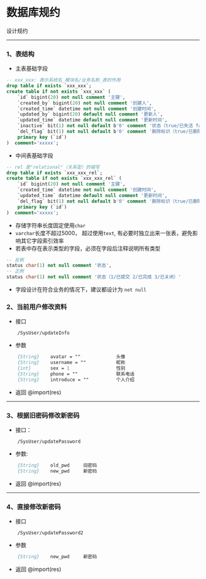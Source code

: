 # 数据库规约

设计规约

---

### 1、表结构 
- 主表基础字段
``` sql
-- xxx_xxx: 表示系统名_模块名/业务名称_表的作用
drop table if exists `xxx_xxx`; 
create table if not exists `xxx_xxx` (
    `id` bigint(20) not null comment '主键',
    `created_by` bigint(20) not null comment '创建人',
    `created_time` datetime not null comment '创建时间',
    `updated_by` bigint(20) default null comment '更新人',
    `updated_time` datetime default null comment '更新时间',
    `inactive` bit(1) not null default b'0' comment '状态（true/已失活 false/未失活）',
    `del_flag` bit(1) not null default b'0' comment '删除标识（true/已删除 false/未删除）',
    primary key (`id`)
)  comment='xxxxx';
```

- 中间表基础字段
``` sql
-- rel 是"relational"（关系型）的缩写
drop table if exists `xxx_xxx_rel`;
create table if not exists `xxx_xxx_rel` (
    `id` bigint(20) not null comment '主键',
    `created_time` datetime not null comment '创建时间',
    `updated_time` datetime default null comment '更新时间',
    `del_flag` bit(1) not null default b'0' comment '删除标识（true/已删除 false/未删除）',
    primary key (`id`)
)  comment='xxxxx';
```
- 存储字符串长度固定使用```char```
- `varchar`长度不超过5000， 超过使用`text`, 有必要时独立出来一张表，避免影响其它字段索引效率
- 若表中存在表示类型的字段，必须在字段后注释说明所有类型
``` sql
-- 反例
status char(1) not null comment '状态',   
-- 正例
status char(1) not null comment '状态（1/已提交 2/已完成 3/已关闭）'
```
- 字段设计在符合业务的情况下，建议都设计为 `not null`


### 2、当前用户修改资料
- 接口
``` api
	/SysUser/updateInfo
```
- 参数
``` p 
	{String}	avatar = ""				头像
	{String}	username = ""			昵称
	{int}		sex = 1					性别
	{String}	phone = ""				联系电话
	{String}	introduce = ""			个人介绍
```
- 返回 
@import(res)


--- 
### 3、根据旧密码修改新密码
- 接口：
``` api
	/SysUser/updatePassword
```
- 参数: 
``` p
	{String}	old_pwd		旧密码
	{String}	new_pwd		新密码
```
- 返回 
@import(res)

--- 
### 4、直接修改新密码
- 接口
``` api
	/SysUser/updatePassword2
```
- 参数
``` p
	{String}	new_pwd		新密码
```
- 返回 
@import(res)







